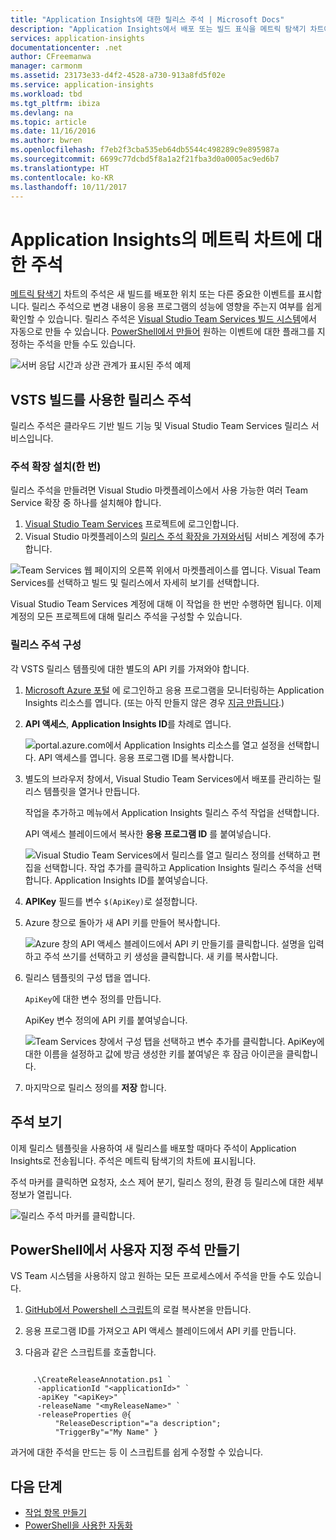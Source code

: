```yaml
---
title: "Application Insights에 대한 릴리스 주석 | Microsoft Docs"
description: "Application Insights에서 배포 또는 빌드 표식을 메트릭 탐색기 차트에 추가합니다."
services: application-insights
documentationcenter: .net
author: CFreemanwa
manager: carmonm
ms.assetid: 23173e33-d4f2-4528-a730-913a8fd5f02e
ms.service: application-insights
ms.workload: tbd
ms.tgt_pltfrm: ibiza
ms.devlang: na
ms.topic: article
ms.date: 11/16/2016
ms.author: bwren
ms.openlocfilehash: f7eb2f3cba535eb64db5544c498289c9e895987a
ms.sourcegitcommit: 6699c77dcbd5f8a1a2f21fba3d0a0005ac9ed6b7
ms.translationtype: HT
ms.contentlocale: ko-KR
ms.lasthandoff: 10/11/2017
---
```

# <a name="annotations-on-metric-charts-in-application-insights"></a>Application Insights의 메트릭 차트에 대한 주석
[메트릭 탐색기](app-insights-metrics-explorer.md) 차트의 주석은 새 빌드를 배포한 위치 또는 다른 중요한 이벤트를 표시합니다. 릴리스 주석으로 변경 내용이 응용 프로그램의 성능에 영향을 주는지 여부를 쉽게 확인할 수 있습니다. 릴리스 주석은 [Visual Studio Team Services 빌드 시스템](https://www.visualstudio.com/en-us/get-started/build/build-your-app-vs)에서 자동으로 만들 수 있습니다. [PowerShell에서 만들어](#create-annotations-from-powershell) 원하는 이벤트에 대한 플래그를 지정하는 주석을 만들 수도 있습니다.

![서버 응답 시간과 상관 관계가 표시된 주석 예제](./media/app-insights-annotations/00.png)



## <a name="release-annotations-with-vsts-build"></a>VSTS 빌드를 사용한 릴리스 주석

릴리스 주석은 클라우드 기반 빌드 기능 및 Visual Studio Team Services 릴리스 서비스입니다. 

### <a name="install-the-annotations-extension-one-time"></a>주석 확장 설치(한 번)
릴리스 주석을 만들려면 Visual Studio 마켓플레이스에서 사용 가능한 여러 Team Service 확장 중 하나를 설치해야 합니다.

1. [Visual Studio Team Services](https://www.visualstudio.com/en-us/get-started/setup/sign-up-for-visual-studio-online) 프로젝트에 로그인합니다.
2. Visual Studio 마켓플레이스의 [릴리스 주석 확장을 가져와서](https://marketplace.visualstudio.com/items/ms-appinsights.appinsightsreleaseannotations)팀 서비스 계정에 추가합니다.

![Team Services 웹 페이지의 오른쪽 위에서 마켓플레이스를 엽니다. Visual Team Services를 선택하고 빌드 및 릴리스에서 자세히 보기를 선택합니다.](./media/app-insights-annotations/10.png)

Visual Studio Team Services 계정에 대해 이 작업을 한 번만 수행하면 됩니다. 이제 계정의 모든 프로젝트에 대해 릴리스 주석을 구성할 수 있습니다. 

### <a name="configure-release-annotations"></a>릴리스 주석 구성

각 VSTS 릴리스 템플릿에 대한 별도의 API 키를 가져와야 합니다.

1. [Microsoft Azure 포털](https://portal.azure.com) 에 로그인하고 응용 프로그램을 모니터링하는 Application Insights 리소스를 엽니다. (또는 아직 만들지 않은 경우 [지금 만듭니다](app-insights-overview.md).)
2. **API 액세스**, **Application Insights ID**를 차례로 엽니다.
   
    ![portal.azure.com에서 Application Insights 리소스를 열고 설정을 선택합니다. API 액세스를 엽니다. 응용 프로그램 ID를 복사합니다.](./media/app-insights-annotations/20.png)

4. 별도의 브라우저 창에서, Visual Studio Team Services에서 배포를 관리하는 릴리스 템플릿을 열거나 만듭니다. 
   
    작업을 추가하고 메뉴에서 Application Insights 릴리스 주석 작업을 선택합니다.
   
    API 액세스 블레이드에서 복사한 **응용 프로그램 ID** 를 붙여넣습니다.
   
    ![Visual Studio Team Services에서 릴리스를 열고 릴리스 정의를 선택하고 편집을 선택합니다. 작업 추가를 클릭하고 Application Insights 릴리스 주석을 선택합니다. Application Insights ID를 붙여넣습니다.](./media/app-insights-annotations/30.png)
4. **APIKey** 필드를 변수 `$(ApiKey)`로 설정합니다.

5. Azure 창으로 돌아가 새 API 키를 만들어 복사합니다.
   
    ![Azure 창의 API 액세스 블레이드에서 API 키 만들기를 클릭합니다. 설명을 입력하고 주석 쓰기를 선택하고 키 생성을 클릭합니다. 새 키를 복사합니다.](./media/app-insights-annotations/40.png)

6. 릴리스 템플릿의 구성 탭을 엽니다.
   
    `ApiKey`에 대한 변수 정의를 만듭니다.
   
    ApiKey 변수 정의에 API 키를 붙여넣습니다.
   
    ![Team Services 창에서 구성 탭을 선택하고 변수 추가를 클릭합니다. ApiKey에 대한 이름을 설정하고 값에 방금 생성한 키를 붙여넣은 후 잠금 아이콘을 클릭합니다.](./media/app-insights-annotations/50.png)
7. 마지막으로 릴리스 정의를 **저장** 합니다.


## <a name="view-annotations"></a>주석 보기
이제 릴리스 템플릿을 사용하여 새 릴리스를 배포할 때마다 주석이 Application Insights로 전송됩니다. 주석은 메트릭 탐색기의 차트에 표시됩니다.

주석 마커를 클릭하면 요청자, 소스 제어 분기, 릴리스 정의, 환경 등 릴리스에 대한 세부 정보가 열립니다.

![릴리스 주석 마커를 클릭합니다.](./media/app-insights-annotations/60.png)

## <a name="create-custom-annotations-from-powershell"></a>PowerShell에서 사용자 지정 주석 만들기
VS Team 시스템을 사용하지 않고 원하는 모든 프로세스에서 주석을 만들 수도 있습니다. 


1. [GitHub에서 Powershell 스크립트](https://github.com/Microsoft/ApplicationInsights-Home/blob/master/API/CreateReleaseAnnotation.ps1)의 로컬 복사본을 만듭니다.

2. 응용 프로그램 ID를 가져오고 API 액세스 블레이드에서 API 키를 만듭니다.

3. 다음과 같은 스크립트를 호출합니다.

```PS

     .\CreateReleaseAnnotation.ps1 `
      -applicationId "<applicationId>" `
      -apiKey "<apiKey>" `
      -releaseName "<myReleaseName>" `
      -releaseProperties @{
          "ReleaseDescription"="a description";
          "TriggerBy"="My Name" }
```

과거에 대한 주석을 만드는 등 이 스크립트를 쉽게 수정할 수 있습니다.

## <a name="next-steps"></a>다음 단계

* [작업 항목 만들기](app-insights-diagnostic-search.md#create-work-item)
* [PowerShell을 사용한 자동화](app-insights-powershell.md)

